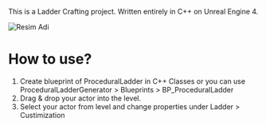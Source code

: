 This is a Ladder Crafting project. Written entirely in C++ on Unreal Engine 4.

![Resim Adi](LadderGenerator.gif)

<h1>How to use?</h1>

1. Create blueprint of ProceduralLadder in C++ Classes or you can use ProceduralLadderGenerator > Blueprints > BP_ProceduralLadder
2. Drag & drop your actor into the level.
3. Select your actor from level and change properties under Ladder > Custimization
